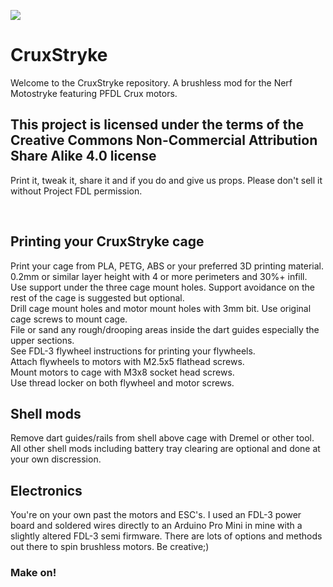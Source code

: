 [![](http://webapp.projectfdl.com/img/FDL%20Logo%20Tiny.png)](https://www.projectfdl.com)

  
# CruxStryke

Welcome to the CruxStryke repository. A brushless mod for the Nerf Motostryke featuring PFDL Crux motors.


## This project is licensed under the terms of the Creative Commons Non-Commercial Attribution Share Alike 4.0 license
Print it, tweak it, share it and if you do and give us props. Please don't sell it without Project FDL permission.

<br>

## Printing your CruxStryke cage

Print your cage from PLA, PETG, ABS or your preferred 3D printing material.<br>
0.2mm or similar layer height with 4 or more perimeters and 30%+ infill.<br>
Use support under the three cage mount holes. Support avoidance on the rest of the cage is suggested but optional.<br>
Drill cage mount holes and motor mount holes with 3mm bit. Use original cage screws to mount cage.<br>
File or sand any rough/drooping areas inside the dart guides especially the upper sections.<br>
See FDL-3 flywheel instructions for printing your flywheels.<br>
Attach flywheels to motors with M2.5x5 flathead screws.<br>
Mount motors to cage with M3x8 socket head screws.<br>
Use thread locker on both flywheel and motor screws.<br>


## Shell mods

Remove dart guides/rails from shell above cage with Dremel or other tool. All other shell mods including battery tray clearing are optional and done at your own discression.

## Electronics

You're on your own past the motors and ESC's. I used an FDL-3 power board and soldered wires directly to an Arduino Pro Mini in mine with a slightly altered FDL-3 semi firmware. There are lots of options and methods out there to spin brushless motors. Be creative;)

### Make on!

